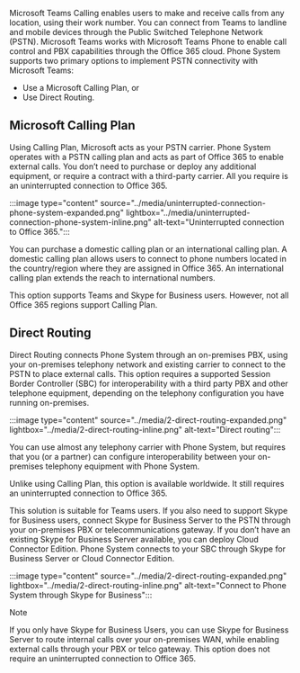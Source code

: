 Microsoft Teams Calling enables users to make and receive calls from any location, using their work number. You can connect from Teams to landline and mobile devices through the Public Switched Telephone Network (PSTN). Microsoft Teams works with Microsoft Teams Phone to enable call control and PBX capabilities through the Office 365 cloud. Phone System supports two primary options to implement PSTN connectivity with Microsoft Teams:

- Use a Microsoft Calling Plan, or
- Use Direct Routing.

## Microsoft Calling Plan

Using Calling Plan, Microsoft acts as your PSTN carrier. Phone System operates with a PSTN calling plan and acts as part of Office 365 to enable external calls. You don’t need to purchase or deploy any additional equipment, or require a contract with a third-party carrier. All you require is an uninterrupted connection to Office 365.

:::image type="content" source="../media/uninterrupted-connection-phone-system-expanded.png" lightbox="../media/uninterrupted-connection-phone-system-inline.png" alt-text="Uninterrupted connection to Office 365.":::

You can purchase a domestic calling plan or an international calling plan. A domestic calling plan allows users to connect to phone numbers located in the country/region where they are assigned in Office 365. An international calling plan extends the reach to international numbers.

This option supports Teams and Skype for Business users. However, not all Office 365 regions support Calling Plan.

## Direct Routing

Direct Routing connects Phone System through an on-premises PBX, using your on-premises telephony network and existing carrier to connect to the PSTN to place external calls. This option requires a supported Session Border Controller (SBC) for interoperability with a third  party PBX and other telephone equipment, depending on the telephony configuration you have running on-premises.

:::image type="content" source="../media/2-direct-routing-expanded.png" lightbox="../media/2-direct-routing-inline.png" alt-text="Direct routing":::

You can use almost any telephony carrier with Phone System, but requires that you (or a partner) can configure interoperability between your on-premises telephony equipment with Phone System.

Unlike using Calling Plan, this option is available worldwide. It still requires an uninterrupted connection to Office 365.

This solution is suitable for Teams users. If you also need to support Skype for Business users, connect Skype for Business Server to the PSTN through your on-premises PBX or telecommunications gateway. If you don’t have an existing Skype for Business Server available, you can deploy Cloud Connector Edition. Phone System connects to your SBC through Skype for Business Server or Cloud Connector Edition.

:::image type="content" source="../media/2-direct-routing-expanded.png" lightbox="../media/2-direct-routing-inline.png" alt-text="Connect to Phone System through Skype for Business":::

> [!NOTE]
> If you only have Skype for Business Users, you can use Skype for Business Server to route internal calls over your on-premises WAN, while enabling external calls through your PBX or telco gateway.
> This option does not require an uninterrupted connection to Office 365.


